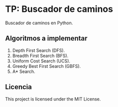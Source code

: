 # TP: Buscador de caminos
Buscador de caminos en Python. 


## Algoritmos a implementar
1. Depth First Search (DFS).
2. Breadth First Search (BFS).
3. Uniform Cost Search (UCS).
4. Greedy Best First Search (GBFS).
5. A* Search.


## Licencia
This project is licensed under the MIT License.
